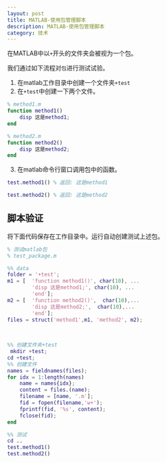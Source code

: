 ```yaml
---
layout: post
title: MATLAB-使用包管理脚本
description: MATLAB-使用包管理脚本
category: 技术
---
```


在MATLAB中以`+`开头的文件夹会被视为一个包。

我们通过如下流程对`包`进行测试试验。

1. 在matlab工作目录中创建一个文件夹`+test`
2. 在`+test`中创建一下两个文件。
```matlab
% method1.m
function method1()
    disp 这是method1;
end
```

```matlab
% method2.m
function method2()
    disp 这是method2;
end
```

3. 在matlab命令行窗口调用包中的函数。

```matlab
test.method1() % 返回: 这是method1

test.method2() % 返回: 这是method2

```

## 脚本验证

将下面代码保存在工作目录中。运行自动创建测试上述包。

```matlab
% 测试matlab包
% test_package.m

%% data
folder = '+test';
m1 = [  'function method1()', char(10), ...
        'disp 这是method1;', char(10), ...
        'end'];
m2 = [  'function method2()',  char(10),...
        'disp 这是method2;',  char(10),...
        'end'];
files = struct('method1',m1, 'method2', m2);
                   
               

%% 创建文件夹+test
 mkdir +test;
cd +test;
%% 创建文件  
names = fieldnames(files);
for idx = 1:length(names)
    name = names{idx};
    content = files.(name); 
    filename = [name, '.m'];
    fid = fopen(filename,'w+');
    fprintf(fid, '%s', content);
    fclose(fid);
end

%% 测试
cd ..
test.method1()
test.method2()

```
